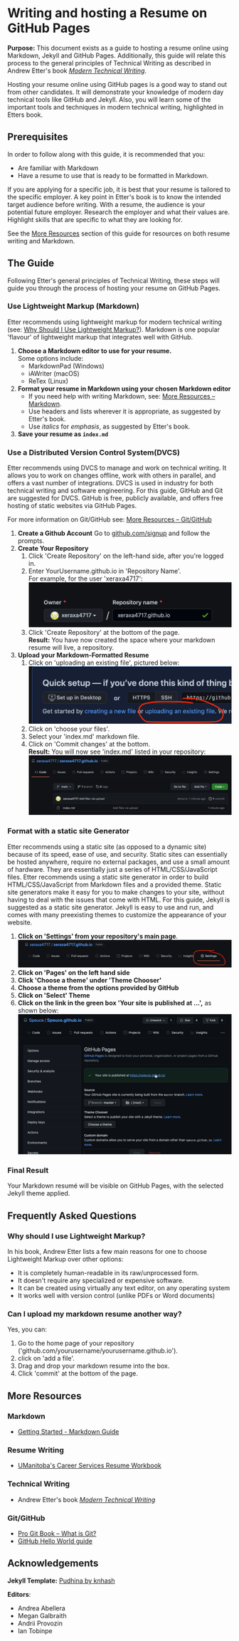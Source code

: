# Writing and hosting a Resume on GitHub Pages

**Purpose:**  This document exists as a guide to hosting a resume online using Markdown, Jekyll and GitHub Pages. Additionally, this guide will relate this process to the general principles of Technical Writing as described in Andrew Etter's book _[Modern Technical Writing](https://www.amazon.ca/Modern-Technical-Writing-Introduction-Documentation-ebook/dp/B01A2QL9SS)_.

Hosting your resume online using GitHub pages is a good way to stand out from other candidates. It will demonstrate your knowledge of modern day technical tools like GitHub and Jekyll. Also, you will learn some of the important tools and techniques in modern technical writing, highlighted in Etters book. 

## Prerequisites

In order to follow along with this guide, it is recommended that you:
- Are familiar with Markdown
- Have a resume to use that is ready to be formatted in Markdown.  

If you are applying for a specific job, it is best that your resume is tailored to the specific employer. A key point in Etter's book is to know the intended target audience before writing. With a resume, the audience is your potential future employer. Research the employer and what their values are. Highlight skills that are specific to what they are looking for. 

See the [More Resources](https://github.com/Speuce/Speuce.github.io/blob/master/README.md#more-resources) section of this guide for resources on both resume writing and Markdown.

## The Guide

Following Etter's general principles of Technical Writing, these steps will guide you through the process of hosting your resume on GitHub Pages.

### Use Lightweight Markup (Markdown)   
Etter recommends using lightweight markup for modern technical writing (see: [Why Should I Use Lightweight Markup?](https://github.com/Speuce/Speuce.github.io/blob/master/README.md#why-should-i-use-lightweight-markup)). Markdown is one popular 'flavour' of lightweight markup that integrates well with GitHub.  

1. **Choose a Markdown editor to use for your resume.**  
    Some options include:
      - MarkdownPad (Windows)
      - iAWriter (macOS)
      - ReTex (Linux)
2. **Format your resume in Markdown using your chosen Markdown editor**  
    - If you need help with writing Markdown, see: [More Resources – Markdown](https://github.com/Speuce/Speuce.github.io/blob/master/README.md#markdown).
    - Use headers and lists wherever it is appropriate, as suggested by Etter's book.
    - Use _italics_ for _emphasis_, as suggested by Etter's book.
3. **Save your resume as `index.md`**

### Use a Distributed Version Control System(DVCS)

Etter recommends using DVCS to manage and work on technical writing. It allows you to work on changes offline, work with others in parallel, and offers a vast number of integrations. DVCS is used in industry for both technical writing and software engineering. For this guide, GitHub and Git are suggested for DVCS. GitHub is free, publicly available, and offers free hosting of static websites via GitHub Pages.

For more information on Git/GitHub see: [More Resources – Git/GitHub](https://github.com/Speuce/Speuce.github.io/blob/master/README.md#gitgithub)  

1. **Create a Github Account**
    Go to [github.com/signup](https://github.com/signup) and follow the prompts.
2. **Create Your Repository**
    1. Click 'Create Repository' on the left-hand side, after you're logged in.
    2. Enter YourUsername.github.io in 'Repository Name'.  
        For example, for the user 'xeraxa4717':  
        ![image showing uploading an existing file](/assets/img/img1.png)  
    3. Click 'Create Repository' at the bottom of the page.  
    **Result:** You have now created the space where your markdown resume will live, a repository.  
3. **Upload your Markdown-Formatted Resume**
    1. Click on 'uploading an existing file', pictured below:  
            ![image showing uploading an existing file](/assets/img/img2.png)  
    2. Click on 'choose your files'.
    3. Select your 'index.md' markdown file.
    4. Click on 'Commit changes' at the bottom.  
    **Result:** You will now see 'index.md' listed in your repository:  
        ![image showing uploading an existing file](/assets/img/img2_5.png)  

### Format with a static site Generator

Etter recommends using a static site (as opposed to a dynamic site) because of its speed, ease of use, and security. Static sites can essentially be hosted anywhere, require no external packages, and use a small amount of hardware. They are essentially just a series of HTML/CSS/JavaScript files. Etter recommends using a static site generator in order to build HTML/CSS/JavaScript from Markdown files and a provided theme. Static site generators make it easy for you to make changes to your site, without having to deal with the issues that come with HTML. For this guide, Jekyll is suggested as a static site generator. Jekyll is easy to use and run, and comes with many preexisting themes to customize the appearance of your website.

1. **Click on 'Settings' from your repository's main page**. 
    ![image showing settings button](/assets/img/img3.png)  
2. **Click on 'Pages' on the left hand side**  
3. **Click 'Choose a theme' under 'Theme Chooser'**  
4. **Choose a theme from the options provided by GitHub**  
5. **Click on 'Select' Theme**  
6. **Click on the link in the green box 'Your site is published at ...',** as shown below:  
    ![The result](/assets/img/show_page.gif) 

### Final Result
Your Markdown resumé will be visible on GitHub Pages, with the selected Jekyll theme applied. 

## Frequently Asked Questions

### Why should I use Lightweight Markup?
In his book, Andrew Etter lists a few main reasons for one to choose Lightweight Markup over other options:
  - It is completely human-readable in its raw/unprocessed form.
  - It doesn't require any specialized or expensive software.
  - It can be created using virtually any text editor, on any operating system
  - It works well with version control (unlike PDFs or Word documents)

### Can I upload my markdown resume another way?
Yes, you can:
1. Go to the home page of your repository ('github.com/yourusername/yourusername.github.io').
2. click on 'add a file'.
3. Drag and drop your markdown resume into the box.
4. Click 'commit' at the bottom of the page.

## More Resources

### Markdown
- [Getting Started - Markdown Guide](https://www.markdownguide.org/getting-started/)

### Resume Writing
- [UManitoba's Career Services Resume Workbook](https://umanitoba.ca/student/careerservices/media/Resume.pdf)

### Technical Writing
- Andrew Etter's book _[Modern Technical Writing](https://www.amazon.ca/Modern-Technical-Writing-Introduction-Documentation-ebook/dp/B01A2QL9SS)_

### Git/GitHub
- [Pro Git Book – What is Git?](https://git-scm.com/book/en/v2/Getting-Started-What-is-Git%3F)
- [GitHub Hello World guide](https://guides.github.com/activities/hello-world/)
    

## Acknowledgements
**Jekyll Template:** [Pudhina by knhash](https://github.com/knhash/Pudhina)  
  
**Editors**:
- Andrea Abellera
- Megan Galbraith
- Andrii Provozin
- Ian Tobinpe
